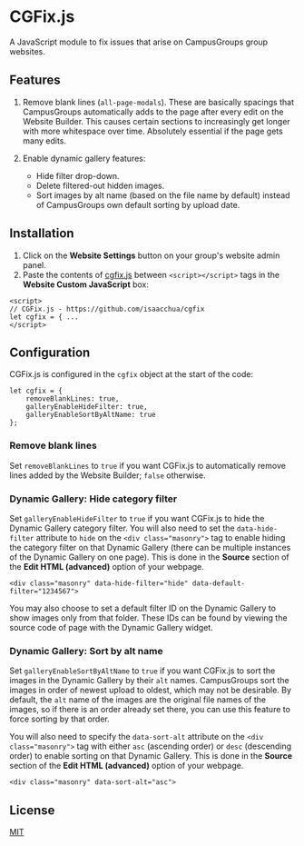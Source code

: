 # CGFix.js

A JavaScript module to fix issues that arise on CampusGroups group websites.

## Features

1. Remove blank lines (`all-page-modals`). These are basically spacings that CampusGroups automatically adds to the page after every edit on the Website Builder. This causes certain sections to increasingly get longer with more whitespace over time. Absolutely essential if the page gets many edits.

2. Enable dynamic gallery features:
    - Hide filter drop-down.
    - Delete filtered-out hidden images.
    - Sort images by alt name (based on the file name by default) instead of CampusGroups own default sorting by upload date.

## Installation

1. Click on the **Website Settings** button on your group's website admin panel.
2. Paste the contents of [cgfix.js](https://github.com/isaacchua/cgfix/blob/master/cgfix.js) between `<script></script>` tags in the **Website Custom JavaScript** box:
```
<script>
// CGFix.js - https://github.com/isaacchua/cgfix
let cgfix = { ...
</script>
```

## Configuration

CGFix.js is configured in the `cgfix` object at the start of the code:
```
let cgfix = {
    removeBlankLines: true,
    galleryEnableHideFilter: true,
    galleryEnableSortByAltName: true
};
```

### Remove blank lines

Set `removeBlankLines` to `true` if you want CGFix.js to automatically remove lines added by the Website Builder; `false` otherwise.

### Dynamic Gallery: Hide category filter

Set `galleryEnableHideFilter` to `true` if you want CGFix.js to hide the Dynamic Gallery category filter. You will also need to set the `data-hide-filter` attribute to `hide` on the `<div class="masonry">` tag to enable hiding the category filter on that Dynamic Gallery (there can be multiple instances of the Dynamic Gallery on one page). This is done in the **Source** section of the **Edit HTML (advanced)** option of your webpage.

```
<div class="masonry" data-hide-filter="hide" data-default-filter="1234567">
```

You may also choose to set a default filter ID on the Dynamic Gallery to show images only from that folder. These IDs can be found by viewing the source code of page with the Dynamic Gallery widget.

### Dynamic Gallery: Sort by alt name

Set `galleryEnableSortByAltName` to `true` if you want CGFix.js to sort the images in the Dynamic Gallery by their `alt` names. CampusGroups sort the images in order of newest upload to oldest, which may not be desirable. By default, the `alt` name of the images are the original file names of the images, so if there is an order already set there, you can use this feature to force sorting by that order.

You will also need to specify the `data-sort-alt` attribute on the `<div class="masonry">` tag with either `asc` (ascending order) or `desc` (descending order) to enable sorting on that Dynamic Gallery. This is done in the **Source** section of the **Edit HTML (advanced)** option of your webpage.

```
<div class="masonry" data-sort-alt="asc">
```

## License

[MIT](https://github.com/isaacchua/cgfix/blob/master/LICENSE)
